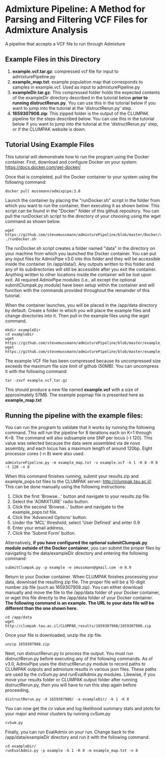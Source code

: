 # Admixture Pipeline: A Method for Parsing and Filtering VCF Files for Admixture Analysis
A pipeline that accepts a VCF file to run through Admixture

## Example Files in this Directory
1) **example.vcf.tar.gz**: compressed vcf file for input to admixturePipeline.py
2) **example_map.txt**: example population map that corresponds to samples in example.vcf. Used as input to admixturePipeline.py
3) **exampleDir.tar.gz**: This compressed folder holds the expected contents of the exampleDir directory described in the tutorial below **prior to running distructRerun.py**. You can use this in the tutorial below if you want to jump into the tutorial at the 'distructRerun.py' step.
4) **1659307908.zip**: This zipped folder is the output of the CLUMPAK pipeline for the steps described below. You can use this in the tutorial below if you want to jump into the tutorial at the 'distructRerun.py' step, or if the CLUMPAK website is down.

## Tutorial Using Example Files

This tutorial will demonstrate how to run the program using the Docker container. First, download and configure Docker on your system: https://docs.docker.com/get-docker/

Once that is completed, pull the Docker container to your system using the following command:
```
docker pull mussmann/admixpipe:3.0
```

Launch the container by placing the "runDocker.sh" script in the folder from which you want to run the container, then executing it as shown below. This script can be found in the "Docker" folder of this github repository. You can pull the runDocker.sh script to the directory of your choosing using the wget command as shown below.
```
wget https://github.com/stevemussmann/admixturePipeline/blob/master/Docker/runDocker.sh
./runDocker.sh
```
The runDocker.sh script creates a folder named "data" in the directory on your machine from which you launched the Docker container. You can put any input files for AdmixPipe v3.0 into this folder and they will be accessible inside the container (in /app/data/). Any outputs written to this folder and any of its subdirectories will still be accessible after you exit the container. Anything written to other locations inside the container will be lost upon exit. All required AdmixPipe modules (i.e., all except the optional submitClumpak.py module) have been setup within the container and will function with the commands provided throughout the remainder of this tutorial.

When the container launches, you will be placed in the /app/data directory by default. Create a folder in which you will place the example files and change directories into it. Then pull in the example files using the wget command.
```
mkdir exampleDir
cd exampleDir
wget https://github.com/stevemussmann/admixturePipeline/blob/master/example_files/example.vcf.tar.gz
wget https://github.com/stevemussmann/admixturePipeline/blob/master/example_files/example_map.txt
```

The example VCF file has been compressed because its uncompressed size exceeds the maximum file size limit of github (50MB). You can uncompress it with the following command:

```
tar -zxvf example.vcf.tar.gz
```

This should produce a new file named **example.vcf** with a size of approximately 57MB. The example popmap file is presented here as **example_map.txt**

## Running the pipeline with the example files:

You can run the program to validate that it works by running the following command. This will run the pipeline for 8 iterations each on K=1 through K=8. The command will also subsample one SNP per locus (-t 120). This value was selected because the data were assembled via de novo assembly, and each locus has a maximum length of around 120bp. Eight processor cores (-n 8) were also used. 

```
admixturePipeline.py -m example_map.txt -v example.vcf -k 1 -K 8 -R 8 -t 120 -n 8
```

When this command finishes running, submit your results.zip and example_pops.txt files to the CLUMPAK server: http://clumpak.tau.ac.il/. This can be done manually using the following instructions:
1) Click the first 'Browse...' button and navigate to your results.zip file.
2) Select the 'ADMIXTURE' radio button.
3) Click the second 'Browse...' button and navigate to the example_pops.txt file.
4) Click the 'Advanced Options' button.
5) Under the 'MCL' threshold, select 'User Defined' and enter 0.9
6) Enter your email address.
7) Click the 'Submit Form' button.

Alternatively, **if you have configured the optional submitClumpak.py module outside of the Docker container**, you can submit the proper files by navigating to the data/exampleDir directory and entering the following command:
```
submitClumpak.py -p example -e smussmann@gmail.com -m 0.9
```

Return to your Docker container. When CLUMPAK finishes processing your data, download the resulting zip file. The proper file will be a 10-digit number zip file (such as 1659307908.zip). You can either download manually and move the file to the /app/data folder of your Docker container, or wget this file directly to the /app/data folder of your Docker container. **The following command is an example. The URL to your data file will be different than the one shown here.**

```
cd /app/data
wget http://clumpak.tau.ac.il/CLUMPAK_results/1659307908/1659307908.zip
```

Once your file is downloaded, unzip the zip file.
```
unzip 1659307908.zip
```

Next, run distructRerun.py to process the output. You must run distructRerun.py before executing any of the following commands. As of v3.0, AdmixPipe uses the distructRerun.py module to record paths to CLUMPAK outputs and admixture results in various json files. These paths are used by the cvSum.py and runEvalAdmix.py modules. Likewise, if you move your results folder or CLUMPAK output folder after running distructRerun.py, then you will have to run this step again before proceeding. 
```
distructRerun.py -d 1659307908/ -a exampleDir/ -k 1 -K 8
```

You can now get the cv value and log likelihood summary stats and plots for your major and minor clusters by running cvSum.py
```
cvSum.py
```

Finally, you can run EvalAdmix on your run. Change back to the /app/data/exampleDir directory and run it with the following command:
```
cd exampleDir/
runEvalAdmix.py -p example -k 1 -K 8 -m example_map.txt -n 8
```
